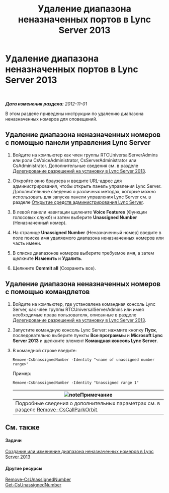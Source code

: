 ﻿---
title: Удаление диапазона неназначенных портов в Lync Server 2013
TOCTitle: Удаление диапазона неназначенных портов в Lync Server 2013
ms:assetid: a8141bfb-b94d-4d0f-a7a9-2e60d10b103a
ms:mtpsurl: https://technet.microsoft.com/ru-ru/library/Gg182565(v=OCS.15)
ms:contentKeyID: 49310796
ms.date: 05/19/2016
mtps_version: v=OCS.15
ms.translationtype: HT
---

# Удаление диапазона неназначенных портов в Lync Server 2013

 

_**Дата изменения раздела:** 2012-11-01_

В этом разделе приведены инструкции по удалению диапазона неназначенных номеров для оповещений.

## Удаление диапазона неназначенных номеров с помощью панели управления Lync Server

1.  Войдите на компьютер как член группы RTCUniversalServerAdmins или роли CsVoiceAdministrator, CsServerAdministrator или CsAdministrator. Дополнительные сведения см. в разделе [Делегирование разрешений на установку в Lync Server 2013](lync-server-2013-delegate-setup-permissions.md).

2.  Откройте окно браузера и введите URL-адрес для администрирования, чтобы открыть панель управления Lync Server. Дополнительные сведения о различных методах, которые можно использовать для запуска панели управления Lync Server см. в разделе [Открытие средств администрирования Lync Server](lync-server-2013-open-lync-server-administrative-tools.md).

3.  В левой панели навигации щелкните **Voice Features** (Функции голосовых служб) и затем выберите **Unassigned Number** (Неназначенный номер).

4.  На странице **Unassigned Number** (Неназначенный номер) введите в поле поиска имя удаляемого диапазона неназначенных номеров или часть имени.

5.  В списке диапазонов номеров выберите требуемое имя, а затем щелкните **Изменить** и **Удалить**.

6.  Щелкните **Commit all** (Сохранить все).

## Удаление диапазона неназначенных номеров с помощью командлетов

1.  Войдите на компьютер, где установлена командная консоль Lync Server, как член группы RTCUniversalServerAdmins или имея необходимые права пользователя, описанные в разделе [Делегирование разрешений на установку в Lync Server 2013](lync-server-2013-delegate-setup-permissions.md).

2.  Запустите командную консоль Lync Server: нажмите кнопку **Пуск**, последовательно выберите пункты **Все программы** и **Microsoft Lync Server 2013** и щелкните элемент **Командная консоль Lync Server**.

3.  В командной строке введите:
    
        Remove-CsUnassignedNumber -Identity "<name of unassigned number range>" 
    
    Пример:
    
        Remove-CsUnassignedNumber -Identity "Unassigned range 1"
    
    <table>
    <thead>
    <tr class="header">
    <th><img src="images/Gg398412.note(OCS.15).gif" title="note" alt="note" />Примечание</th>
    </tr>
    </thead>
    <tbody>
    <tr class="odd">
    <td>Подробные сведения о дополнительных параметрах см. в разделе <a href="https://docs.microsoft.com/en-us/powershell/module/skype/Remove-CsCallParkOrbit">Remove-CsCallParkOrbit</a>.</td>
    </tr>
    </tbody>
    </table>


## См. также

#### Задачи

[Создание или изменение диапазона неназначенных номеров в Lync Server 2013](lync-server-2013-create-or-modify-an-unassigned-number-range.md)  

#### Другие ресурсы

[Remove-CsUnassignedNumber](https://docs.microsoft.com/en-us/powershell/module/skype/Remove-CsUnassignedNumber)  
[Get-CsUnassignedNumber](https://docs.microsoft.com/en-us/powershell/module/skype/Get-CsUnassignedNumber)

